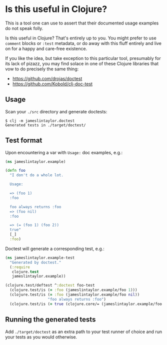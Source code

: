 # Is this useful in Clojure?

This is a tool one can use to assert that their documented usage examples do not speak folly.

Is this useful in Clojure? That's entirely up to you. You might prefer to use `comment` blocks or `:test` metadata, or do away with this fluff entirely and live on for a happy and care-free existence. 

If you like the idea, but take exception to this particular tool, presumably for its lack of pizazz, you may find solace in one of these Clojure libraries that vow to do precisely the same thing:
- https://github.com/drojas/doctest
- https://github.com/Kobold/clj-doc-test

## Usage

Scan your `./src` directory and generate doctests:

```
$ clj -m jameslintaylor.doctest
Generated tests in ./target/doctest/
```

## Test format

Upon encountering a var with `Usage:` doc examples, e.g.:

```clojure
(ns jameslintaylor.example)

(defn foo
  "I don't do a whole lot.

  Usage:

  => (foo 1)
  :foo

  foo always returns :foo
  => (foo nil)
  :foo

  => (= (foo 1) (foo 2))
  true"
  [_]
  :foo)
```

Doctest will generate a corresponding test, e.g.:

```clojure
(ns jameslintaylor.example-test
  "Generated by doctest."
  (:require
   clojure.test
   jameslintaylor.example))

(clojure.test/deftest ^:doctest foo-test
  (clojure.test/is (= :foo (jameslintaylor.example/foo 1)))
  (clojure.test/is (= :foo (jameslintaylor.example/foo nil))
                   "foo always returns :foo")
  (clojure.test/is (= true (clojure.core/= (jameslintaylor.example/foo 1) (jameslintaylor.example/foo 2)))))
```

## Running the generated tests

Add `./target/doctest` as an extra path to your test runner of choice and run your tests as you would otherwise.
